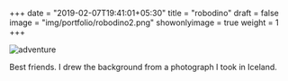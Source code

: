 +++
date = "2019-02-07T19:41:01+05:30"
title = "robodino"
draft = false
image = "img/portfolio/robodino2.png"
showonlyimage = true
weight = 1
+++

![adventure](/img/portfolio/robodino2.png)

Best friends. I drew the background from a photograph I took in Iceland.

